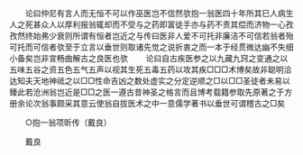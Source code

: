<!-- { "loadSidebar": true } -->
　　论曰仲尼有言人而无恒不可以作巫医岂不信然欤抱一翁医四十年所其巳人病生人之死甚众人以厚利报翁辄却而不受与之药即富徒手亦与药不责其偿而济物一心孜孜然终始弗少衰则所谓有恒者岂近之与传曰医非人爱不可托非廉洁不可信若翁者殆可托而可信者欤至于立言以垂世则取诸先觉之说折衷之而一本于经贯微达幽不失细小备矣岂非宣畅曲解古之良医也欤 
　　论曰自古疾医参之以九藏九窍之变通之以五味五谷之资五色五气五声以视其生死五毒五药以攻其疾□□□术博矣故非聪明洽达知夫天地神祗之以□□性命吉凶之数处虚实之分定逆顺之□以□□圣徒者未易以臻此若沧洲翁岂近是□□之医一遵古昔神圣之格言而且博考载籍参取先原著之于方册余论次翁事颇采其意云使翁自拔医术之中一意儒学著书以垂世可谓稽古之□矣 

　　○抱一翁项昕传（戴良） 

　　戴良 
